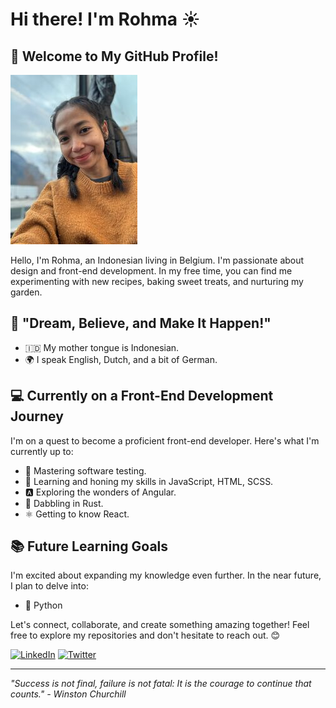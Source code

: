 # Hi there! I'm Rohma ☀️

## 👋 Welcome to My GitHub Profile!

![GitHub Picture](./image/rohmaa.jpeg)

Hello, I'm Rohma, an Indonesian living in Belgium. I'm passionate about design
and front-end development. In my free time, you can find me experimenting with
new recipes, baking sweet treats, and nurturing my garden.

## 🌟 "Dream, Believe, and Make It Happen!"

- 🇮🇩 My mother tongue is Indonesian.
- 🌍 I speak English, Dutch, and a bit of German.

## 💻 Currently on a Front-End Development Journey

I'm on a quest to become a proficient front-end developer. Here's what I'm
currently up to:

- 🚀 Mastering software testing.
- 🔧 Learning and honing my skills in JavaScript, HTML, SCSS.
- 🅰️ Exploring the wonders of Angular.
- 🦀 Dabbling in Rust.
- ⚛️ Getting to know React.

## 📚 Future Learning Goals

I'm excited about expanding my knowledge even further. In the near future, I
plan to delve into:

- 🐍 Python

Let's connect, collaborate, and create something amazing together! Feel free to
explore my repositories and don't hesitate to reach out. 😊

[![LinkedIn](https://img.shields.io/badge/LinkedIn-Connect-blue)](https://www.linkedin.com/in/rohma-vihana-enggardini-591b02274/)
[![Twitter](https://img.shields.io/badge/Twitter-Follow-1DA1F2)](https://www.facebook.com/vihana.enggardini)

---

_"Success is not final, failure is not fatal: It is the courage to continue that
counts." - Winston Churchill_
